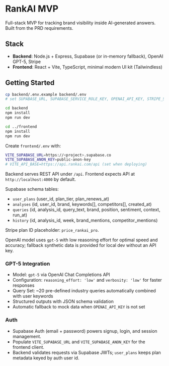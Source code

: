 # RankAI MVP

Full-stack MVP for tracking brand visibility inside AI-generated answers. Built from the PRD requirements.

## Stack
- **Backend**: Node.js + Express, Supabase (or in-memory fallback), OpenAI GPT-5, Stripe
- **Frontend**: React + Vite, TypeScript, minimal modern UI kit (Tailwindless)

## Getting Started

```bash
cp backend/.env.example backend/.env
# set SUPABASE_URL, SUPABASE_SERVICE_ROLE_KEY, OPENAI_API_KEY, STRIPE_SECRET_KEY

cd backend
npm install
npm run dev

cd ../frontend
npm install
npm run dev
```

Create `frontend/.env` with:

```bash
VITE_SUPABASE_URL=https://<project>.supabase.co
VITE_SUPABASE_ANON_KEY=public-anon-key
# VITE_API_BASE=https://api.rankai.com/api (set when deploying)
```

Backend serves REST API under `/api`. Frontend expects API at `http://localhost:4000` by default.

Supabase schema tables:
- `user_plans` (user_id, plan_tier, plan_renews_at)
- `analyses` (id, user_id, brand, keywords[], competitors[], created_at)
- `queries` (id, analysis_id, query_text, brand, position, sentiment, context, run_at)
- `history` (id, analysis_id, week, brand_mentions, competitor_mentions)

Stripe plan ID placeholder: `price_rankai_pro`.

OpenAI model uses `gpt-5` with low reasoning effort for optimal speed and accuracy; fallback synthetic data is provided for local dev without an API key.

### GPT-5 Integration
- Model: `gpt-5` via OpenAI Chat Completions API
- Configuration: `reasoning_effort: 'low'` and `verbosity: 'low'` for faster responses
- Query Set: ~20 pre-defined industry queries automatically combined with user keywords
- Structured outputs with JSON schema validation
- Automatic fallback to mock data when `OPENAI_API_KEY` is not set

### Auth
- Supabase Auth (email + password) powers signup, login, and session management.
- Populate `VITE_SUPABASE_URL` and `VITE_SUPABASE_ANON_KEY` for the frontend client.
- Backend validates requests via Supabase JWTs; `user_plans` keeps plan metadata keyed by auth user id.
